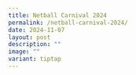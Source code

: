 ```yaml
---
title: Netball Carnival 2024
permalink: /netball-carnival-2024/
date: 2024-11-07
layout: post
description: ""
image: ""
variant: tiptap
---
```

